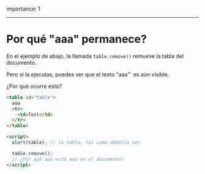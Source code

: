 importance: 1

---

# Por qué "aaa" permanece?

En el ejemplo de abajo, la llamada `table.remove()` remueve la tabla del documento.

Pero si la ejecutas, puedes ver que el texto "aaa"` es aún visible.

¿Por qué ocurre esto?

```html height=100 run
<table id="table">
  aaa
  <tr>
    <td>Test</td>
  </tr>
</table>

<script>
  alert(table); // la tabla, tal como debería ser

  table.remove();
  // ¿Por qué aún está aaa en el documento?
</script>
```
